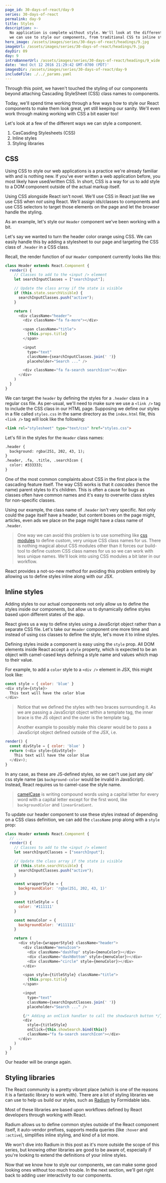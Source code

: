 ```yaml
---
page_id: 30-days-of-react/day-9
series: 30-days-of-react
permalink: day-9
title: Styles
description: >-
  No application is complete without style. We'll look at the different methods
  we can use to style our components, from traditional CSS to inline styling.
hero_image: /assets/images/series/30-days-of-react/headings/9.jpg
imageUrl: /assets/images/series/30-days-of-react/headings/9.jpg
dayDir: 09
day: 9
introBannerUrl: /assets/images/series/30-days-of-react/headings/9_wide.jpg
date: 'Wed Oct 12 2016 21:29:42 GMT-0700 (PDT)'
imagesDir: /assets/images/series/30-days-of-react/day-9
includeFile: ./../_params.yaml
---
```


Through this point, we haven't touched the styling of our components beyond attaching Cascading StyleSheet (CSS) class names to components.

Today, we'll spend time working through a few ways how to style our React components to make them look great, yet still keeping our sanity. We'll even work through making working with CSS a bit easier too!

Let's look at a few of the different ways we can style a component.

1. CasCasding Stylesheets (CSS)
2. Inline styles
3. Styling libraries

## CSS

Using CSS to style our web applications is a practice we're already familiar with and is nothing new. If you've ever written a web application before, you most likely have used/written CSS. In short, CSS is a way for us to add style to a DOM component outside of the actual markup itself.

Using CSS alongside React isn't novel. We'll use CSS in React just like we use CSS when _not_ using React. We'll assign ids/classes to components and use CSS selectors to target those elements on the page and let the browser handle the styling.

As an example, let's style our `Header` component we've been working with a bit.

<div class="demo" id="demo1"></div>


Let's say we wanted to turn the header color orange using CSS. We can easily handle this by adding a stylesheet to our page and targeting the CSS class of `.header` in a CSS class.

Recall, the render function of our `Header` component currently looks like this:

```javascript
class Header extends React.Component {
  render() {
    // Classes to add to the <input /> element
    let searchInputClasses = ["searchInput"];

    // Update the class array if the state is visible
    if (this.state.searchVisible) {
      searchInputClasses.push("active");
    }

    return (
      <div className="header">
        <div className="fa fa-more"></div>

        <span className="title">
          {this.props.title}
        </span>

        <input
          type="text"
          className={searchInputClasses.join(' ')}
          placeholder="Search ..." />

        <div className="fa fa-search searchIcon"></div>
      </div>
    )
  }
}
```


We can target the `header` by defining the styles for a `.header` class in a regular css file. As per-usual, we'll need to make sure we use a `<link />` tag to include the CSS class in our HTML page. Supposing we define our styles in a file called `styles.css` in the same directory as the `index.html` file, this `<link />` tag will look like the following:

```html
<link rel="stylesheet" type="text/css" href="styles.css">
```

Let's fill in the styles for the `Header` class names:

```html
.header {
  background: rgba(251, 202, 43, 1);
}
.header, .fa, .title, .searchIcon {
  color: #333333;
}
```

<div class="demo" id="demo2"></div>

One of the most common complaints about CSS in the first place is the cascading feature itself. The way CSS works is that it _cascades_ (hence the name) parent styles to it's children. This is often a cause for bugs as classes often have common names and it's easy to overwrite class styles for non-specific classes.

Using our example, the class name of `.header` isn't very specific. Not only could the page itself have a header, but content boxes on the page might, articles, even ads we place on the page might have a class name of `.header`.

> One way we can avoid this problem is to use something like [css modules](https://glenmaddern.com/articles/css-modules) to define custom, very unique CSS class names for us.
> There is nothing magical about CSS modules other than it forces our build-tool to define custom CSS class names for us so we can work with less unique names.
> We'll look into using CSS modules a bit later in our workflow.

React provides a not-so-new method for avoiding this problem entirely by allowing us to define styles inline along with our JSX.

## Inline styles

Adding styles to our actual components not only allow us to define the styles inside our components, but allow us to dynamically define styles based upon different states of the app.

React gives us a way to define styles using a JavaScript object rather than a separate CSS file. Let's take our `Header` component one more time and instead of using css classes to define the style, let's move it to inline styles.

Defining styles inside a component is easy using the `style` prop. All DOM elements inside React accept a `style` property, which is expected to be an object with camel-cased keys defining a style name and values which map to their value.

For example, to add a `color` style to a `<div />` element in JSX, this might look like:

```javascript
const style = { color: 'blue' }
<div style={style}>
  This text will have the color blue
</div>
```

<div class="demo" id="blueTextDemo"></div>

> Notice that we defined the styles with two braces surrounding it. As we are passing a JavaScript object within a template tag, the inner brace is the JS object and the outer is the template tag.
>
> Another example to possibly make this clearer would be to pass a JavaScript object defined outside of the JSX, i.e.
>
```javascript
render() {
  const divStyle = { color: 'blue' }
  return (<div style={divStyle}>
    This text will have the color blue
  </div>);
}
```

In any case, as these are JS-defined styles, so we can't use just any ole' css style name (as `background-color` would be invalid in JavaScript). Instead, React requires us to camel-case the style name.

> [camelCase](https://en.wikipedia.org/wiki/CamelCase) is writing compound words using a capital letter for every word with a capital letter except for the first word, like `backgroundColor` and `linearGradient`.

To update our header component to use these styles instead of depending on a CSS class definition, we can add the `className` prop along with a `style` prop:

```javascript
class Header extends React.Component {
  // ...
  render() {
    // Classes to add to the <input /> element
    let searchInputClasses = ["searchInput"];

    // Update the class array if the state is visible
    if (this.state.searchVisible) {
      searchInputClasses.push("active");
    }

    const wrapperStyle = {
      backgroundColor: 'rgba(251, 202, 43, 1)'
    }

    const titleStyle = {
      color: '#111111'
    }

    const menuColor = {
      backgroundColor: '#111111'
    }

    return (
      <div style={wrapperStyle} className="header">
        <div className="menuIcon">
          <div className="dashTop" style={menuColor}></div>
          <div className="dashBottom" style={menuColor}></div>
          <div className="circle" style={menuColor}></div>
        </div>

        <span style={titleStyle} className="title">
          {this.props.title}
        </span>

        <input
          type="text"
          className={searchInputClasses.join(' ')}
          placeholder="Search ..." />

        {/* Adding an onClick handler to call the showSearch button */}
        <div
          style={titleStyle}
          onClick={this.showSearch.bind(this)}
          className="fa fa-search searchIcon"></div>
      </div>
    )
  }
}
```

Our header will be orange again.

<div class="demo" id="demo3"></div>

## Styling libraries

The React community is a pretty vibrant place (which is one of the reasons it is a fantastic library to work with). There are a lot of styling libraries we can use to help us build our styles, such as [Radium](https://formidable.com/open-source/radium/) by Formidable labs.

Most of these libraries are based upon workflows defined by React developers through working with React.

Radium allows us to define common styles outside of the React component itself, it auto-vendor prefixes, supports media queries (like `:hover` and `:active`), simplifies inline styling, and kind of a lot more.

We won't dive into Radium in this post as it's more outside the scope of this series, but knowing other libraries are good to be aware of, especially if you're looking to extend the definitions of your inline styles.

Now that we know how to style our components, we can make some good looking ones without too much trouble. In the next section, we'll get right back to adding user interactivity to our components.

